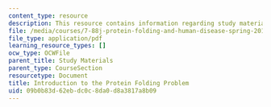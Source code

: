 ```yaml
---
content_type: resource
description: This resource contains information regarding study materials.
file: /media/courses/7-88j-protein-folding-and-human-disease-spring-2015/09b0b83d62ebdc0c8da0d8a3817a8b09_MIT7_88JS15_Introduction.pdf
file_type: application/pdf
learning_resource_types: []
ocw_type: OCWFile
parent_title: Study Materials
parent_type: CourseSection
resourcetype: Document
title: Introduction to the Protein Folding Problem
uid: 09b0b83d-62eb-dc0c-8da0-d8a3817a8b09
---
```

